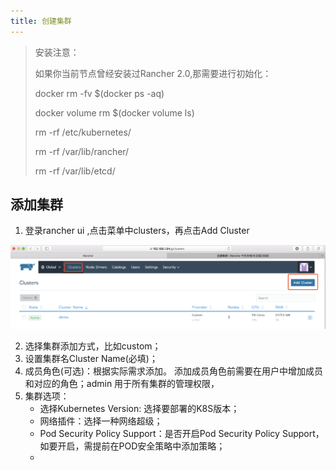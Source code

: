 ```yaml
---
title: 创建集群
---
```




> 安装注意：
>
> 如果你当前节点曾经安装过Rancher 2.0,那需要进行初始化：
>
> docker rm -fv $(docker ps -aq) 
>
> docker volume rm  $(docker volume ls) 
>
> rm -rf /etc/kubernetes/
>
> rm -rf /var/lib/rancher/
>
> rm -rf /var/lib/etcd/

## 添加集群

1. 登录rancher ui ,点击菜单中clusters，再点击Add Cluster

![image-20180427142831734](create-cluster.assets/image-20180427142831734.png)

2. 选择集群添加方式，比如custom；
3. 设置集群名Cluster Name(必填)；
4. 成员角色(可选)：根据实际需求添加。 添加成员角色前需要在用户中增加成员和对应的角色；admin 用于所有集群的管理权限，
5. 集群选项：
   * 选择Kubernetes Version: 选择要部署的K8S版本；
   * 网络插件：选择一种网络超级；
   * Pod Security Policy Support：是否开启Pod Security Policy Support，如要开启，需提前在POD安全策略中添加策略；
   * ​